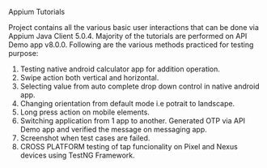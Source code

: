 Appium Tutorials

Project contains all the various basic user interactions that can be done via Appium Java Client 5.0.4.
Majority of the tutorials are performed on API Demo app v8.0.0.
Following are the various methods practiced for testing purpose:
1. Testing native android calculator app for addition operation.
2. Swipe action both vertical and horizontal.
3. Selecting value from auto complete drop down control in native android app.
4. Changing orientation from default mode i.e potrait to landscape.
5. Long press action on mobile elements.
6. Switching application from 1 app to another.
   Generated OTP via API Demo app and verified the message on messaging app.
7. Screenshot when test cases are failed.
8. CROSS PLATFORM testing of tap funcionality on Pixel and Nexus devices using TestNG Framework.
